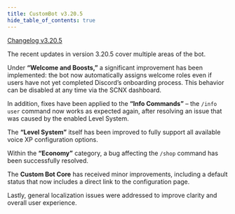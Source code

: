 ```yaml
---
title: CustomBot v3.20.5
hide_table_of_contents: true
---
```

[Changelog v3.20.5](https://changelog.click/v3.20.5)


The recent updates in version 3.20.5 cover multiple areas of the bot.

Under **“Welcome and Boosts,”** a significant improvement has been implemented: the bot now automatically assigns welcome roles even if users have not yet completed Discord’s onboarding process. This behavior can be disabled at any time via the SCNX dashboard.

In addition, fixes have been applied to the **“Info Commands”** – the `/info user` command now works as expected again, after resolving an issue that was caused by the enabled Level System.

The **“Level System”** itself has been improved to fully support all available voice XP configuration options.

Within the **“Economy”** category, a bug affecting the `/shop` command has been successfully resolved.

The **Custom Bot Core** has received minor improvements, including a default status that now includes a direct link to the configuration page.

Lastly, general localization issues were addressed to improve clarity and overall user experience.
